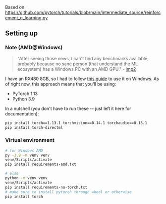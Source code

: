 Based on https://github.com/pytorch/tutorials/blob/main/intermediate_source/reinforcement_q_learning.py
## Setting up
### Note (AMD@Windows)
> "After seeing those news, I can't find any benchmarks available, probably because no sane person (that understand the ML ecosystem) has a Windows PC with an AMD GPU." - [imp2](https://www.reddit.com/r/Amd/comments/qe4847/comment/hi2c4qf/?utm_source=share&utm_medium=web3x)

I have an RX480 8GB, so I had to follow [this guide](https://learn.microsoft.com/en-us/windows/ai/directml/gpu-pytorch-windows) to use it on Windows. As of right now, this approach means that you'll be using:
- PyTorch 1.13
- Python 3.9

In a nutshell (you don't have to run these -- just left it here for documentation):
```bash
pip install torch==1.13.1 torchvision==0.14.1 torchaudio==0.13.1
pip install torch-directml
```
### Virtual environment
```bash
# for Windows AMD
py -3.9 -m venv venv
venv/Scripts/activate
pip install requirements-amd.txt

# else
python -m venv venv
venv/Scripts/activate
pip install requirements-no-torch.txt
# make sure to install pytorch through wheel or otherwise
pip install torch
```
